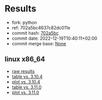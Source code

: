 # Results

- fork: python
- ref: 702a5bc4637c82dc011e
- commit hash: [702a5bc](https://github.com/python/cpython/commit/702a5bc)
- commit date: 2022-12-19T10:40:11+02:00
- commit merge base: [None](https://github.com/python/cpython/commit/None)

## linux x86_64

- [raw results](bm-20221219-linux-x86_64-python-702a5bc4637c82dc011e-3.12.0a3+-702a5bc.json)
- [table vs. 3.10.4](bm-20221219-linux-x86_64-python-702a5bc4637c82dc011e-3.12.0a3+-702a5bc-vs-3.10.4.md)
- [plot vs. 3.10.4](bm-20221219-linux-x86_64-python-702a5bc4637c82dc011e-3.12.0a3+-702a5bc-vs-3.10.4.png)
- [table vs. 3.11.0](bm-20221219-linux-x86_64-python-702a5bc4637c82dc011e-3.12.0a3+-702a5bc-vs-3.11.0.md)
- [plot vs. 3.11.0](bm-20221219-linux-x86_64-python-702a5bc4637c82dc011e-3.12.0a3+-702a5bc-vs-3.11.0.png)

